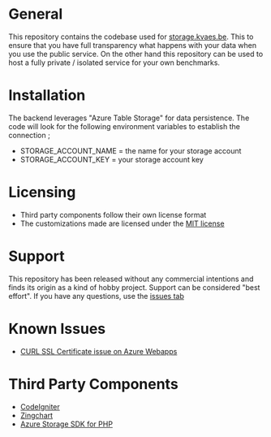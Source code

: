 General
=======
This repository contains the codebase used for [storage.kvaes.be](https://storage.kvaes.be/). 
This to ensure that you have full transparency what happens with your data when you use the public service. 
On the other hand this repository can be used to host a fully private / isolated service for your own benchmarks.

Installation
============
The backend leverages "Azure Table Storage" for data persistence. The code will look for the following environment variables to establish the connection ; 
* STORAGE_ACCOUNT_NAME = the name for your storage account
* STORAGE_ACCOUNT_KEY = your storage account key

Licensing
=========
* Third party components follow their own license format
* The customizations made are licensed under the [MIT license](https://opensource.org/licenses/MIT)

Support
=======
This repository has been released without any commercial intentions and finds its origin as a kind of hobby project. 
Support can be considered "best effort". If you have any questions, use the [issues tab](https://github.com/kvaes/Storage-Benchmarker-Backend-2017/issues)

Known Issues
============
* [CURL SSL Certificate issue on Azure Webapps](http://techblog.saurabhkumar.com/2016/04/ssl-certificate-problem-on-azure.html)


Third Party Components
=======================
* [CodeIgniter](https://codeigniter.com/)
* [Zingchart](https://www.zingchart.com/)
* [Azure Storage SDK for PHP](https://github.com/Azure/azure-storage-php)